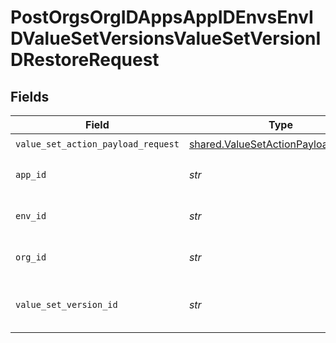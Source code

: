 # PostOrgsOrgIDAppsAppIDEnvsEnvIDValueSetVersionsValueSetVersionIDRestoreRequest


## Fields

| Field                                                                                      | Type                                                                                       | Required                                                                                   | Description                                                                                |
| ------------------------------------------------------------------------------------------ | ------------------------------------------------------------------------------------------ | ------------------------------------------------------------------------------------------ | ------------------------------------------------------------------------------------------ |
| `value_set_action_payload_request`                                                         | [shared.ValueSetActionPayloadRequest](../../models/shared/valuesetactionpayloadrequest.md) | :heavy_check_mark:                                                                         | N/A                                                                                        |
| `app_id`                                                                                   | *str*                                                                                      | :heavy_check_mark:                                                                         | The Application ID.<br/><br/>                                                              |
| `env_id`                                                                                   | *str*                                                                                      | :heavy_check_mark:                                                                         | The Environment ID.<br/><br/>                                                              |
| `org_id`                                                                                   | *str*                                                                                      | :heavy_check_mark:                                                                         | The Organization ID.<br/><br/>                                                             |
| `value_set_version_id`                                                                     | *str*                                                                                      | :heavy_check_mark:                                                                         | The ValueSetVersion ID.<br/><br/>                                                          |